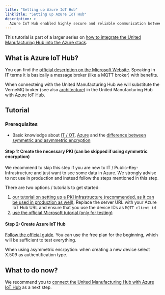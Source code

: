 ```yaml
---
title: "Setting up Azure IoT Hub"
linkTitle: "Setting up Azure IoT Hub"
description: >
  Azure IoT Hub enabled highly secure and reliable communication between IoT applications and the devices it manages. This article explains how to set it up and links to the official Microsoft Azure documentation. It provides additional information that are required for mechanical engineers working in Industrial IoT.
---
```


This tutorial is part of a larger series on [how to integrate the United Manufacturing Hub into the Azure stack](/docs/concepts/integration-with-azure/).

## What is Azure IoT Hub?

You can find the [official description on the Microsoft Website](https://docs.microsoft.com/en-us/azure/iot-hub/about-iot-hub). Speaking in IT terms it is basically a message broker (like a MQTT broker) with benefits.

When connecteing with the United Manufacturing Hub we will substitute the VerneMQ broker (see also [architecture](/docs/concepts/)) in the United Manufacturing Hub with Azure IoT Hub.

## Tutorial

### Prerequisites

- Basic knowledge about [IT / OT](/docs/getting-started/understanding-the-technologies/), [Azure](/docs/concepts/integration-with-azure/) and the [difference between symmetric and asymmetric encryption](/docs/tutorials/general/symmetric-asymmetric-encrption/)

#### Step 1: Create the necessary PKI (can be skipped if using symmetric encryption)

We recommend to skip this step if you are new to IT / Public-Key-Infrastructure and just want to see some data in Azure. We strongly advise to not use in production and instead follow the steps mentioned in this step.

There are two options / tutorials to get started:
1. [our tutorial on setting up a PKI infrastructure (recommended, as it can be used in production as well)](/docs/tutorials/general/pki/). Replace the server URL with your Azure IoT Hub URL and ensure that you use the device IDs as `MQTT client id`
2. [use the official Microsoft tutorial (only for testing)](https://docs.microsoft.com/de-de/azure/iot-hub/tutorial-x509-scripts
)

#### Step 2: Create Azure IoT Hub

[Follow the official guide](https://docs.microsoft.com/en-us/azure/iot-hub/iot-hub-create-through-portal). You can use the free plan for the beginning, which will be sufficient to test everything. 

When using asymmetric encrpytion: when creating a new device select X.509 as authentification type.

## What to do now?

We recommend you to [connect the United Manufacturing Hub with Azure IoT Hub](/docs/tutorials/azure/connecting-united-manufacturing-hub-with-azure-iot-hub) as a next step.
